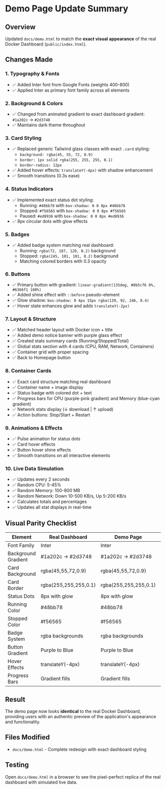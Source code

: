 # Demo Page Update Summary

## Overview
Updated `docs/demo.html` to match the **exact visual appearance** of the real Docker Dashboard (`public/index.html`).

## Changes Made

### 1. **Typography & Fonts**
- ✅ Added Inter font from Google Fonts (weights 400-800)
- ✅ Applied Inter as primary font family across all elements

### 2. **Background & Colors**
- ✅ Changed from animated gradient to exact dashboard gradient: `#1a202c` → `#2d3748`
- ✅ Maintains dark theme throughout

### 3. **Card Styling**
- ✅ Replaced generic Tailwind glass classes with exact `.card` styling:
  - `background: rgba(45, 55, 72, 0.9)`
  - `border: 1px solid rgba(255, 255, 255, 0.1)`
  - `border-radius: 12px`
- ✅ Added hover effects: `translateY(-4px)` with shadow enhancement
- ✅ Smooth transitions (0.3s ease)

### 4. **Status Indicators**
- ✅ Implemented exact status dot styling:
  - Running: `#48bb78` with `box-shadow: 0 0 8px #48bb78`
  - Stopped: `#f56565` with `box-shadow: 0 0 8px #f56565`
  - Paused: `#ed8936` with `box-shadow: 0 0 8px #ed8936`
- ✅ 8px circular dots with glow effects

### 5. **Badges**
- ✅ Added badge system matching real dashboard:
  - Running: `rgba(72, 187, 120, 0.2)` background
  - Stopped: `rgba(245, 101, 101, 0.2)` background
  - Matching colored borders with 0.3 opacity

### 6. **Buttons**
- ✅ Primary button with gradient: `linear-gradient(135deg, #8b5cf6 0%, #6366f1 100%)`
- ✅ Added shine effect with `::before` pseudo-element
- ✅ Glow shadow: `box-shadow: 0 4px 15px rgba(139, 92, 246, 0.4)`
- ✅ Hover state enhances glow and adds `translateY(-2px)`

### 7. **Layout & Structure**
- ✅ Matched header layout with Docker icon + title
- ✅ Added demo notice banner with purple glass effect
- ✅ Created stats summary cards (Running/Stopped/Total)
- ✅ Global stats section with 4 cards (CPU, RAM, Network, Containers)
- ✅ Container grid with proper spacing
- ✅ Back to Homepage button

### 8. **Container Cards**
- ✅ Exact card structure matching real dashboard
- ✅ Container name + image display
- ✅ Status badge with colored dot + text
- ✅ Progress bars for CPU (purple-pink gradient) and Memory (blue-cyan gradient)
- ✅ Network stats display (↓ download | ↑ upload)
- ✅ Action buttons: Stop/Start + Restart

### 9. **Animations & Effects**
- ✅ Pulse animation for status dots
- ✅ Card hover effects
- ✅ Button hover shine effects
- ✅ Smooth transitions on all interactive elements

### 10. **Live Data Simulation**
- ✅ Updates every 2 seconds
- ✅ Random CPU: 5-45%
- ✅ Random Memory: 100-800 MB
- ✅ Random Network: Down 10-500 KB/s, Up 5-200 KB/s
- ✅ Calculates totals and percentages
- ✅ Updates all stat displays in real-time

## Visual Parity Checklist

| Element | Real Dashboard | Demo Page | Status |
|---------|---------------|-----------|--------|
| Font Family | Inter | Inter | ✅ |
| Background Gradient | #1a202c → #2d3748 | #1a202c → #2d3748 | ✅ |
| Card Background | rgba(45,55,72,0.9) | rgba(45,55,72,0.9) | ✅ |
| Card Border | rgba(255,255,255,0.1) | rgba(255,255,255,0.1) | ✅ |
| Status Dots | 8px with glow | 8px with glow | ✅ |
| Running Color | #48bb78 | #48bb78 | ✅ |
| Stopped Color | #f56565 | #f56565 | ✅ |
| Badge System | rgba backgrounds | rgba backgrounds | ✅ |
| Button Gradient | Purple to Blue | Purple to Blue | ✅ |
| Hover Effects | translateY(-4px) | translateY(-4px) | ✅ |
| Progress Bars | Gradient fills | Gradient fills | ✅ |

## Result
The demo page now looks **identical** to the real Docker Dashboard, providing users with an authentic preview of the application's appearance and functionality.

## Files Modified
- `docs/demo.html` - Complete redesign with exact dashboard styling

## Testing
Open `docs/demo.html` in a browser to see the pixel-perfect replica of the real dashboard with simulated live data.
